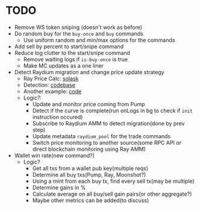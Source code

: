 # TODO

- Remove WS token sniping (doesn't work as before)
- Do random buy for the `buy-once` and `buy` commands
  - Use uniform random and min/max options for the commands
- Add sell by percent to start/snipe command
- Reduce log clutter to the start/snipe command
  - Remove waiting logs if `is-buy-once` is true
  - Make MC updates as a one liner
- Detect Raydium migration and change price update strategy
  - Ray Price Calc: [solask](https://solana.stackexchange.com/questions/11939/calculation-of-tocken-price-for-example-sol-usdc)
  - Detection: [codebase](https://github.com/warp-id/solana-trading-bot?tab=readme-ov-file#configuration)
  - Another example: [code](https://gist.github.com/endrsmar/684c336c3729ec4472b2f337c50c3cdb)
  - Logic?:
    - Update and monitor price coming from Pump
    - Detect if the curve is complete(run onLogs in bg to check if `init` instruction occured)
    - Subscribe to Raydium AMM to detect migration(done by prev step)
    - Update metadata `raydium_pool` for the trade commands
    - Switch price monitoring to another source(some RPC API or direct blockchain monitoring using Ray AMM)
- Wallet win rate(new command?)
  - Logic?
    - Get all txs from a wallet pub key(multiple reqs)
    - Determine all buy txs(Pump, Ray, Moonshot?)
    - Using a mint from each buy tx, find every sell tx(may be multiple)
    - Determine gains in %
    - Calculate average on all buy/sell gain pairs(or other aggregate?)
    - Maybe other metrics can be added(to discuss)
